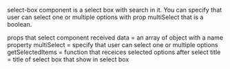 select-box component is a select box with search in it. You can specify that user can select
one or multiple options with prop multiSelect that is a boolean.

props that select component received
data = an array of object with a name property 
multiSelect = specify that user can select one or multiple options
getSelectedItems = function that receices selected options after select 
title = title of select box that show in select box
